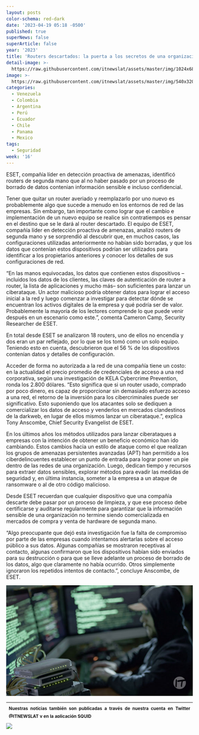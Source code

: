```yaml
---
layout: posts
color-schema: red-dark
date: '2023-04-19 05:18 -0500'
published: true
superNews: false
superArticle: false
year: '2023'
title: 'Routers descartados: la puerta a los secretos de una organización'
detail-image: >-
  https://raw.githubusercontent.com/itnewslat/assets/master/img/1024x680/Router-Hackers-g.jpg
image: >-
  https://raw.githubusercontent.com/itnewslat/assets/master/img/540x320/Router-Hackers-p.jpg
categories:
  - Venezuela
  - Colombia
  - Argentina
  - Perú
  - Ecuador
  - Chile
  - Panama
  - Mexico
tags:
  - Seguridad
week: '16'
---
```

ESET, compañía líder en detección proactiva de amenazas, identificó routers de segunda mano que al no haber pasado por un proceso de borrado de datos contenian información sensible e incluso confidencial.   

Tener que quitar un router averiado y reemplazarlo por uno nuevo es probablemente algo que sucede a menudo en los entornos de red de las empresas. Sin embargo, tan importante como lograr que el cambio e implementación de un nuevo equipo se realice sin contratiempos es pensar en el destino que se le dará al router descartado. El equipo de ESET, compañía líder en detección proactiva de amenazas, analizó routers de segunda mano y se sorprendió al descubrir que, en muchos casos, las configuraciones utilizadas anteriormente no habían sido borradas, y que los datos que contenían estos dispositivos podrían ser utilizados para identificar a los propietarios anteriores y conocer los detalles de sus configuraciones de red.
 
“En las manos equivocadas, los datos que contienen estos dispositivos –incluidos los datos de los clientes, las claves de autenticación de router a router, la lista de aplicaciones y mucho más– son suficientes para lanzar un ciberataque. Un actor malicioso podría obtener datos para lograr el acceso inicial a la red y luego comenzar a investigar para detectar dónde se encuentran los activos digitales de la empresa y qué podría ser de valor. Probablemente la mayoría de los lectores comprende lo que puede venir después en un escenario como este.”, comenta Cameron Camp, Security Researcher de ESET.
 
En total desde ESET se analizaron 18 routers, uno de ellos no encendía y dos eran un par reflejado, por lo que se los tomó como un solo equipo. Teniendo esto en cuenta, descubrieron que el 56 % de los dispositivos contenían datos y detalles de configuración.
 
Acceder de forma no autorizada a la red de una compañía tiene un costo: en la actualidad el precio promedio de credenciales de acceso a una red corporativa, según una investigación de KELA Cybercrime Prevention, ronda los 2.800 dólares. “Esto significa que si un router usado, comprado por poco dinero, es capaz de proporcionar sin demasiado esfuerzo acceso a una red, el retorno de la inversión para los cibercriminales puede ser significativo. Esto suponiendo que los atacantes solo se dediquen a comercializar los datos de acceso y venderlos en mercados clandestinos de la darkweb, en lugar de ellos mismos lanzar un ciberataque.”, explica Tony Anscombe, Chief Security Evangelist de ESET.
 
En los últimos años los métodos utilizados para lanzar ciberataques a empresas con la intención de obtener un beneficio económico han ido cambiando. Estos cambios hacia un estilo de ataque como el que realizan los grupos de amenazas persistentes avanzadas (APT) han permitido a los ciberdelincuentes establecer un punto de entrada para lograr poner un pie dentro de las redes de una organización. Luego, dedican tiempo y recursos para extraer datos sensibles, explorar métodos para evadir las medidas de seguridad y, en última instancia, someter a la empresa a un ataque de ransomware o al de otro código malicioso.
 
Desde ESET recuerdan que cualquier dispositivo que una compañía descarte debe pasar por un proceso de limpieza, y que ese proceso debe certificarse y auditarse regularmente para garantizar que la información sensible de una organización no termine siendo comercializada en mercados de compra y venta de hardware de segunda mano.
 
“Algo preocupante que dejó esta investigación fue la falta de compromiso por parte de las empresas cuando intentamos alertarlas sobre el acceso público a sus datos. Algunas compañías se mostraron receptivas al contacto, algunas confirmaron que los dispositivos habían sido enviados para su destrucción o para que se lleve adelante un proceso de borrado de los datos, algo que claramente no había ocurrido. Otros simplemente ignoraron los repetidos intentos de contacto.”, concluye Anscombe, de ESET.

![](https://raw.githubusercontent.com/itnewslat/assets/master/img/540x320/Router-Hackers-p.jpg)

<table style="height: 42px;" width="569">
<tbody>
<tr>
<td style="text-align: justify;"><sub><strong>Nuestras noticias también son publicadas a través de nuestra cuenta en Twitter <a href="https://twitter.com/itnewslat?lang=es">@ITNEWSLAT</a> y en la aplicación <a href="https://squidapp.co/en/">SQUID</a></strong></sub></td>
</tr>
</tbody>
</table>
<img src="https://tracker.metricool.com/c3po.jpg?hash=56f88a41e39ab42c063cc51676587a04"/>